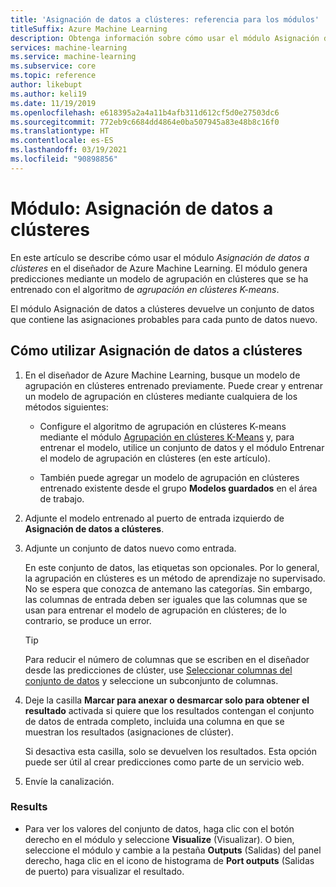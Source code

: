 ```yaml
---
title: 'Asignación de datos a clústeres: referencia para los módulos'
titleSuffix: Azure Machine Learning
description: Obtenga información sobre cómo usar el módulo Asignación de datos a clústeres en Azure Machine Learning para puntuar un modelo de agrupación en clústeres.
services: machine-learning
ms.service: machine-learning
ms.subservice: core
ms.topic: reference
author: likebupt
ms.author: keli19
ms.date: 11/19/2019
ms.openlocfilehash: e618395a2a4a11b4afb311d612cf5d0e27503dc6
ms.sourcegitcommit: 772eb9c6684dd4864e0ba507945a83e48b8c16f0
ms.translationtype: HT
ms.contentlocale: es-ES
ms.lasthandoff: 03/19/2021
ms.locfileid: "90898856"
---
```

# <a name="module-assign-data-to-clusters"></a>Módulo: Asignación de datos a clústeres

En este artículo se describe cómo usar el módulo *Asignación de datos a clústeres* en el diseñador de Azure Machine Learning. El módulo genera predicciones mediante un modelo de agrupación en clústeres que se ha entrenado con el algoritmo de *agrupación en clústeres K-means*.

El módulo Asignación de datos a clústeres devuelve un conjunto de datos que contiene las asignaciones probables para cada punto de datos nuevo. 

## <a name="how-to-use-assign-data-to-clusters"></a>Cómo utilizar Asignación de datos a clústeres
  
1. En el diseñador de Azure Machine Learning, busque un modelo de agrupación en clústeres entrenado previamente. Puede crear y entrenar un modelo de agrupación en clústeres mediante cualquiera de los métodos siguientes:  
  
    - Configure el algoritmo de agrupación en clústeres K-means mediante el módulo [Agrupación en clústeres K-Means](k-means-clustering.md) y, para entrenar el modelo, utilice un conjunto de datos y el módulo Entrenar el modelo de agrupación en clústeres (en este artículo).  
  
    - También puede agregar un modelo de agrupación en clústeres entrenado existente desde el grupo **Modelos guardados** en el área de trabajo.

2. Adjunte el modelo entrenado al puerto de entrada izquierdo de **Asignación de datos a clústeres**.  

3. Adjunte un conjunto de datos nuevo como entrada. 

   En este conjunto de datos, las etiquetas son opcionales. Por lo general, la agrupación en clústeres es un método de aprendizaje no supervisado. No se espera que conozca de antemano las categorías. Sin embargo, las columnas de entrada deben ser iguales que las columnas que se usan para entrenar el modelo de agrupación en clústeres; de lo contrario, se produce un error.

    > [!TIP]
    > Para reducir el número de columnas que se escriben en el diseñador desde las predicciones de clúster, use [Seleccionar columnas del conjunto de datos](select-columns-in-dataset.md) y seleccione un subconjunto de columnas. 
    
4. Deje la casilla **Marcar para anexar o desmarcar solo para obtener el resultado** activada si quiere que los resultados contengan el conjunto de datos de entrada completo, incluida una columna en que se muestran los resultados (asignaciones de clúster).
  
    Si desactiva esta casilla, solo se devuelven los resultados. Esta opción puede ser útil al crear predicciones como parte de un servicio web.
  
5.  Envíe la canalización.  
  
### <a name="results"></a>Results

+  Para ver los valores del conjunto de datos, haga clic con el botón derecho en el módulo y seleccione **Visualize** (Visualizar). O bien, seleccione el módulo y cambie a la pestaña **Outputs** (Salidas) del panel derecho, haga clic en el icono de histograma de **Port outputs** (Salidas de puerto) para visualizar el resultado.


